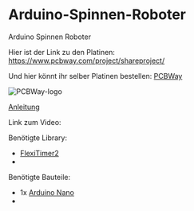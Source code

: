 # Arduino-Spinnen-Roboter
Arduino Spinnen Roboter

Hier ist der Link zu den Platinen: https://www.pcbway.com/project/shareproject/

Und hier könnt ihr selber Platinen bestellen: [PCBWay](https://www.pcbway.com/)

![PCBWay-logo](https://github.com/user-attachments/assets/f7c905fa-edf6-4745-9900-ceeaef771a5f)

[Anleitung](https://www.instructables.com/DIY-Spider-RobotQuad-robot-Quadruped/)



Link zum Video: 


Benötigte Library:
- [FlexiTimer2](https://playground.arduino.cc/Main/FlexiTimer2/)
- 


Benötigte Bauteile:
- 1x [Arduino Nano](https://funduinoshop.com/elektronische-module/sonstige/mikrocontroller/funduino-nano-r3-ch340-chip-ungeloetet)
- 


